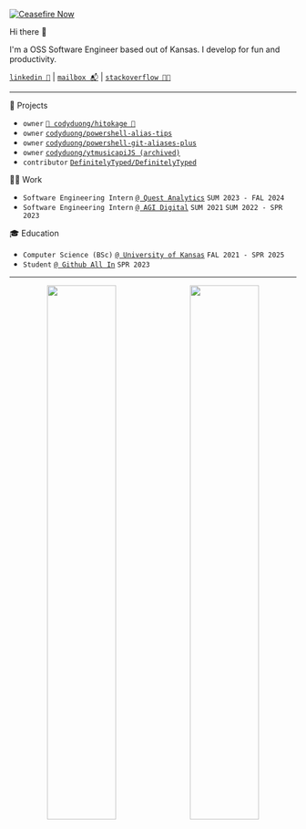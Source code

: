 [![Ceasefire Now](https://badge.techforpalestine.org/default)](https://techforpalestine.org/learn-more)

Hi there 👋

I'm a OSS Software Engineer based out of Kansas. I develop for fun and productivity.

<!--
[`website (under renovation) 🏗️`](https://codyduong.dev/ 'My Personal Website')
|
-->
[`linkedin 💼`](https://www.linkedin.com/in/cody-duong/ 'My LinkedIn')
|
[`mailbox 📬`](mailto:cody.qd@gmail.com 'Send an email')
|
[`stackoverflow 🧑‍💻`](https://stackoverflow.com/users/17954209/cody-duong)

_________________

🔧 Projects
- `owner` [`🚧 codyduong/hitokage 🚧`](https://github.com/codyduong/hitokage)
- `owner` [`codyduong/powershell-alias-tips`](https://github.com/codyduong/powershell-alias-tips)
- `owner` [`codyduong/powershell-git-aliases-plus`](https://github.com/codyduong/powershell-git-aliases-plus)
- `owner` [`codyduong/ytmusicapiJS (archived)`](https://github.com/codyduong/ytmusicapiJS)
- `contributor` [`DefinitelyTyped/DefinitelyTyped`](https://github.com/DefinitelyTyped/DefinitelyTyped/issues?q=author%3Acodyduong) 

🧑‍💻 Work
- `Software Engineering Intern` [`@ Quest Analytics`](https://questanalytics.com/) `SUM 2023 - FAL 2024`
- `Software Engineering Intern` [`@ AGI Digital`](https://web.archive.org/web/20210618182354/https://www.agisuretrack.com/) `SUM 2021` `SUM 2022 - SPR 2023`

🎓 Education
<!--
- `Human-Computer Interaction (PhD)` [`@ TBD`]() `TBD`
- `MBA` [`@ TBD`]() `TBD`
-->
- `Computer Science (BSc)` [`@ University of Kansas`](https://ku.edu/) `FAL 2021 - SPR 2025`
- `Student` [`@ Github All In`](https://allinopensource.org/) `SPR 2023`


_________________

<!--
[`/\.[jt]sx?$/`](https://github.com/search?p=1&q=user%3Acodyduong+language%3AJavascript+language%3ATypescript&type=Repositories 'Javascript and Typescript Repositories')

[`/\.ps(md)?1$/`](https://github.com/search?p=1&q=user%3Acodyduong+language%3APowerShell&type=Repositories 'PowerShell Repositories')

[`/\.py$/`](https://github.com/search?p=1&q=user%3Acodyduong+language%3APython&type=Repositories 'Python Repositories')

[`/\.(?![jt]sx?)(?!ps(md)?1)(?!py).*$/`](https://github.com/search?p=1&q=user%3Acodyduong+-language%3AJavascript+-language%3ATypescript+-language%3APython+-language%3APowerShell&type=Repositories 'All Other Repositories')

_________________
-->

<p align="center">
  <img width="49%" align="center" src="https://github-readme-stats.vercel.app/api?username=codyduong&count_private=true&theme=transparent&show_icons=true&show=reviews,prs_merged,prs_merged_percentage"" />
  <img width="49%" align="center" src="https://github-readme-stats.vercel.app/api/top-langs/?username=codyduong&langs_count=14&layout=compact&card_width=460&theme=transparent&exclude_repo=EECS-678,EECS-678-quash,DefinitelyTyped,EECS-665&hide=java" />
</p>

<!--
https://github.com/DavidWells/advanced-markdown/blob/master/README.md
-->

<!--
### Languages / Technologies
![Learned](https://img.shields.io/badge/Learned-green?style=flat-square&)
[![LUA](https://img.shields.io/badge/LUA-lightgrey?style=flat-square&logo=lua)](https://github.com/search?q=user%3Acodyduong+language%3Alua&type=code)
[![LUAU](https://img.shields.io/badge/LUAU-lightgrey?style=flat-square&logo=lua)](https://roblox.github.io/luau/)
[![Java](https://img.shields.io/badge/Java-lightgrey?style=flat-square&logo=Java)](https://github.com/search?q=user%3Acodyduong+language%3Ajava&type=code)
[![Python](https://img.shields.io/badge/Python-lightgrey?style=flat-square&logo=python)](https://github.com/search?q=user%3Acodyduong+language%3Apython&type=code)
![NumPy](https://img.shields.io/badge/NumPy-lightgrey?style=flat-square&logo=NumPy)
[![Jekyll](https://img.shields.io/badge/Jekyll-lightgrey?style=flat-square&logo=Jekyll)](https://github.com/codyduong/artNcode)
[![JavaScript](https://img.shields.io/badge/JavaScript-lightgrey?style=flat-square&logo=javascript)](https://github.com/search?q=user%3Acodyduong+language%3Ajavascript&type=code)
[![TypeScript](https://img.shields.io/badge/TypeScript-lightgrey?style=flat-square&logo=TypeScript)](https://github.com/search?q=user%3Acodyduong+language%3Atypescript&type=Code)
![Node](https://img.shields.io/badge/Node.js-lightgrey?style=flat-square&logo=Node.js)
![React](https://img.shields.io/badge/React-lightgrey?style=flat-square&logo=React)
![Three.js](https://img.shields.io/badge/Three.js-lightgrey?style=flat-square&logo=Three.js)
![react-three-fiber](https://img.shields.io/badge/react--three--fiber-lightgrey?style=flat-square&logo=Three.js)
![MySQL](https://img.shields.io/badge/MySQL-lightgrey?style=flat-square&logo=MySQL)
![php](https://img.shields.io/badge/php-lightgrey?style=flat-square&logo=php)

![Learning](https://img.shields.io/badge/Learning-important?style=flat-square&)
![rust](https://img.shields.io/badge/rust-lightgrey?style=flat-square&logo=rust)

![On Hold](https://img.shields.io/badge/On_Hold-red?style=flat-square&)
[![C](https://img.shields.io/badge/C-lightgrey?style=flat-square&logo=C)](https://github.com/search?q=user%3Acodyduong+language%3AC&type=Code)

![Wishlist](https://img.shields.io/badge/Wishlist-grey?style=flat-square)
![Electron](https://img.shields.io/badge/Electron-lightgrey?style=flat-square&logo=Electron)
![Svelte/SvelteKit](https://img.shields.io/badge/Svelte-lightgrey?style=flat-square&logo=Svelte)
![C#](https://img.shields.io/badge/C%20%23-lightgrey?style=flat-square&logo=C%20Sharp)
![Deno](https://img.shields.io/badge/Deno-lightgrey?style=flat-square&logo=Deno)
![MongoDB](https://img.shields.io/badge/MongoDB-lightgrey?style=flat-square&logo=MongoDB)
![C++](https://img.shields.io/badge/C++-lightgrey?style=flat-square&logo=C%2B%2B)
![Kotlin](https://img.shields.io/badge/Kotlin-lightgrey?style=flat-square&logo=Kotlin)
![GDScript](https://img.shields.io/badge/GDScript-lightgrey?style=flat-square&logo=Godot%20Engine)
![Processing](https://img.shields.io/badge/Processing-lightgrey?style=flat-square&logo=ProcessingFoundation)
![Numba](https://img.shields.io/badge/Numba-lightgrey?style=flat-square&logo=Numba)

<p>
  <img src="https://github-readme-stats.vercel.app/api?username=codyduong&count_private=true&theme=github_dark" />
  <img src="https://github-readme-stats.vercel.app/api/top-langs/?username=codyduong&langs_count=10&layout=compact&card_width=445&theme=github_dark" />
  <!╌ <img src="https://github-readme-stats.vercel.app/api/wakatime?username=codyduong&theme=github_dark" />
</p>

<!--
![HTML](https://img.shields.io/badge/HTML-lightgrey?style=flat-square&logo=html5)
[![Wakatime Stats](https://github-readme-stats.vercel.app/api/wakatime?username=codyduong&theme=compact)](https://github.com/anuraghazra/github-readme-stats)
[![Top Langs](https://github-readme-stats.vercel.app/api/top-langs/?username=codyduong&langs_count=10&layout=compact)](https://github.com/anuraghazra/github-readme-stats)
![CSS](https://img.shields.io/badge/CSS-lightgrey?style=flat-square&logo=css3)
![Sass](https://img.shields.io/badge/Sass-lightgrey?style=flat-square&logo=sass)

https://michaelcurrin.github.io/badge-generator/#/generic
-->
